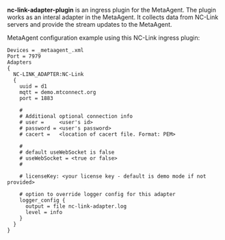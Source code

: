 **nc-link-adapter-plugin** is an ingress plugin for the MetaAgent. The plugin works as an interal adapter in the MetaAgent. It collects data from NC-Link servers and provide the stream updates to the MetaAgent.

MetaAgent configuration example using this NC-Link ingress plugin:
```
Devices = _metaagent_.xml
Port = 7979
Adapters
{
  NC-LINK_ADAPTER:NC-Link
  {
    uuid = d1
    mqtt = demo.mtconnect.org
    port = 1883

    #
    # Additional optional connection info
    # user =     <user's id>
    # password = <user's password>
    # cacert =   <location of cacert file. Format: PEM>

    #
    # default useWebSocket is false
    # useWebSocket = <true or false>
    #

    # licenseKey: <your license key - default is demo mode if not provided>

    # option to override logger config for this adapter
    logger_config {
      output = file nc-link-adapter.log
      level = info
    }
  }
}
```
